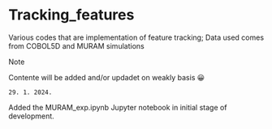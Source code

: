 # Tracking_features
Various codes that are implementation of feature tracking; Data used comes from COBOL5D and MURAM simulations

> [!NOTE]
> Contente will be added and/or updadet on weakly basis 😀

`29. 1. 2024.`

<p>Added the MURAM_exp.ipynb Jupyter notebook in initial stage of development.</p>
